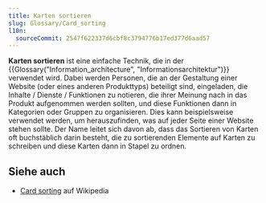```yaml
---
title: Karten sortieren
slug: Glossary/Card_sorting
l10n:
  sourceCommit: 2547f622337d6cbf8c3794776b17ed377d6aad57
---
```


**Karten sortieren** ist eine einfache Technik, die in der {{Glossary("Information_architecture", "Informationsarchitektur")}} verwendet wird. Dabei werden Personen, die an der Gestaltung einer Website (oder eines anderen Produkttyps) beteiligt sind, eingeladen, die Inhalte / Dienste / Funktionen zu notieren, die ihrer Meinung nach in das Produkt aufgenommen werden sollten, und diese Funktionen dann in Kategorien oder Gruppen zu organisieren. Dies kann beispielsweise verwendet werden, um herauszufinden, was auf jeder Seite einer Website stehen sollte. Der Name leitet sich davon ab, dass das Sortieren von Karten oft buchstäblich darin besteht, die zu sortierenden Elemente auf Karten zu schreiben und diese Karten dann in Stapel zu ordnen.

## Siehe auch

- [Card sorting](https://en.wikipedia.org/wiki/Card_sorting) auf Wikipedia
